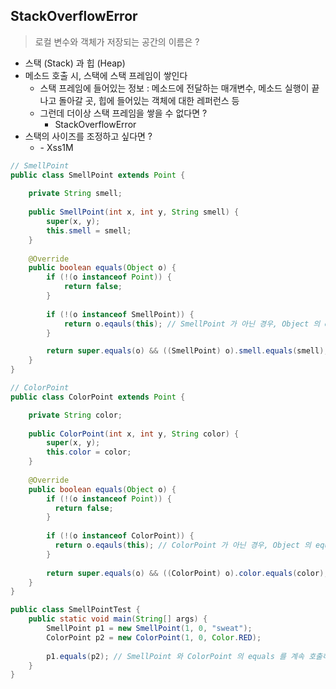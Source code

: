 ## StackOverflowError

> 로컬 변수와 객체가 저장되는 공간의 이름은 ?

- 스택 (Stack) 과 힙 (Heap)
- 메소드 호출 시, 스택에 스택 프레임이 쌓인다
  - 스택 프레임에 들어있는 정보 : 메소드에 전달하는 매개변수, 메소드 실행이 끝나고 돌아갈 곳, 힙에 들어있는 객체에 대한 레퍼런스 등
  - 그런데 더이상 스택 프레임을 쌓을 수 없다면 ? 
    - StackOverflowError
- 스택의 사이즈를 조정하고 싶다면 ? 
  - \- Xss1M
  

````java
// SmellPoint
public class SmellPoint extends Point {
    
    private String smell;
    
    public SmellPoint(int x, int y, String smell) {
        super(x, y);
        this.smell = smell;
    }
    
    @Override
    public boolean equals(Object o) {
        if (!(o instanceof Point)) {
            return false;
        }
        
        if (!(o instanceof SmellPoint)) {
            return o.eqauls(this); // SmellPoint 가 아닌 경우, Object 의 equals 호출
        }

        return super.equals(o) && ((SmellPoint) o).smell.equals(smell);
    }
}

// ColorPoint
public class ColorPoint extends Point {

    private String color;
  
    public ColorPoint(int x, int y, String color) {
        super(x, y);
        this.color = color;
    }
  
    @Override
    public boolean equals(Object o) {
        if (!(o instanceof Point)) {
          return false;
        }
    
        if (!(o instanceof ColorPoint)) {
          return o.eqauls(this); // ColorPoint 가 아닌 경우, Object 의 equals 호출
        }
    
        return super.equals(o) && ((ColorPoint) o).color.equals(color);
    }
} 

public class SmellPointTest {
    public static void main(String[] args) {
        SmellPoint p1 = new SmellPoint(1, 0, "sweat");
        ColorPoint p2 = new ColorPoint(1, 0, Color.RED);
        
        p1.equals(p2); // SmellPoint 와 ColorPoint 의 equals 를 계속 호출하다가 StackOverflow 발생
    }
}
```` 
